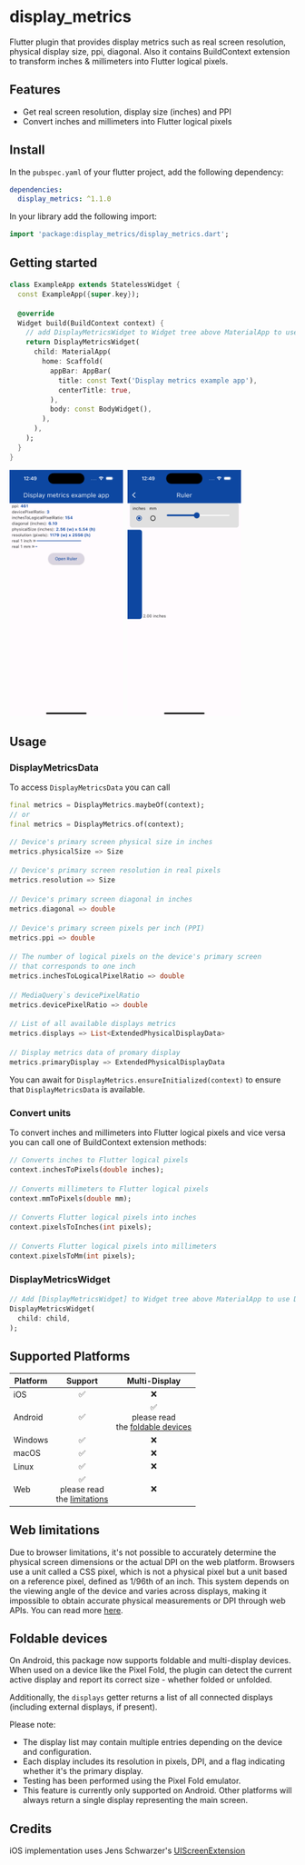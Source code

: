 # display_metrics

Flutter plugin that provides display metrics such as real screen resolution, physical display size, ppi, diagonal. Also it contains BuildContext extension to transform inches & millimeters into Flutter logical pixels.

## Features

* Get real screen resolution, display size (inches) and PPI
* Convert inches and millimeters into Flutter logical pixels

## Install

In the `pubspec.yaml` of your flutter project, add the following dependency:

```yaml
dependencies:
  display_metrics: ^1.1.0
```

In your library add the following import:

```dart
import 'package:display_metrics/display_metrics.dart';
```

## Getting started

```dart
class ExampleApp extends StatelessWidget {
  const ExampleApp({super.key});

  @override
  Widget build(BuildContext context) {
    // add DisplayMetricsWidget to Widget tree above MaterialApp to use DisplayMetrics.of(context) and BuildContext extension methods
    return DisplayMetricsWidget(
      child: MaterialApp(
        home: Scaffold(
          appBar: AppBar(
            title: const Text('Display metrics example app'),
            centerTitle: true,
          ),
          body: const BodyWidget(),
        ),
      ),
    );
  }
}
```
<img src="https://raw.githubusercontent.com/nukeolay/display_metrics/main/display_metrics/example/example_1.png" alt="Example app" width="200"/>&nbsp;
<img src="https://raw.githubusercontent.com/nukeolay/display_metrics/main/display_metrics/example/example_2.png" alt="Ruler" width="200"/>

## Usage

### DisplayMetricsData

To access `DisplayMetricsData` you can call 
```dart
final metrics = DisplayMetrics.maybeOf(context);
// or
final metrics = DisplayMetrics.of(context);
```

```dart
// Device's primary screen physical size in inches
metrics.physicalSize => Size

// Device's primary screen resolution in real pixels
metrics.resolution => Size

// Device's primary screen diagonal in inches
metrics.diagonal => double

// Device's primary screen pixels per inch (PPI)
metrics.ppi => double 

// The number of logical pixels on the device's primary screen
// that corresponds to one inch
metrics.inchesToLogicalPixelRatio => double

// MediaQuery`s devicePixelRatio
metrics.devicePixelRatio => double

// List of all available displays metrics
metrics.displays => List<ExtendedPhysicalDisplayData>

// Display metrics data of promary display
metrics.primaryDisplay => ExtendedPhysicalDisplayData
```

You can await for `DisplayMetrics.ensureInitialized(context)` to ensure that `DisplayMetricsData` is available.

### Convert units
To convert inches and millimeters into Flutter logical pixels and vice versa you can call one of BuildContext extension methods:
```dart
// Converts inches to Flutter logical pixels
context.inchesToPixels(double inches);

// Converts millimeters to Flutter logical pixels
context.mmToPixels(double mm);

// Converts Flutter logical pixels into inches
context.pixelsToInches(int pixels);

// Converts Flutter logical pixels into millimeters
context.pixelsToMm(int pixels);
```

### DisplayMetricsWidget
```dart
// Add [DisplayMetricsWidget] to Widget tree above MaterialApp to use DisplayMetrics.of(context) and BuildContext extension methods
DisplayMetricsWidget(
  child: child,
);
```

## Supported Platforms

| Platform | Support | Multi-Display |
|----------|:-------:|:-------------:|
| iOS      | ✅ | ❌ |
| Android  | ✅ | ✅<br>please read<br>the [foldable devices](#foldable-devices) |
| Windows  | ✅ | ❌ |
| macOS    | ✅ | ❌ |
| Linux    | ✅ | ❌ |
| Web      | ✅<br>please read<br>the [limitations](#web-limitations) | ❌ |

## Web limitations

Due to browser limitations, it's not possible to accurately determine 
the physical screen dimensions or the actual DPI on 
the web platform. Browsers use a unit called a CSS pixel, which is not 
a physical pixel but a unit based on a reference pixel, 
defined as 1/96th of an inch. This system depends on the viewing angle of 
the device and varies across displays, making it impossible to obtain 
accurate physical measurements or DPI through web APIs. You can read more [here][1].

## Foldable devices

On Android, this package now supports foldable and multi-display devices. When used on a device like the Pixel Fold, the plugin can detect the current active display and report its correct size - whether folded or unfolded.

Additionally, the `displays` getter returns a list of all connected displays (including external displays, if present).

Please note:
* The display list may contain multiple entries depending on the device and configuration.
* Each display includes its resolution in pixels, DPI, and a flag indicating whether it's the primary display.
* Testing has been performed using the Pixel Fold emulator.
* This feature is currently only supported on Android. Other platforms will always return a single display representing the main screen.

## Credits

iOS implementation uses Jens Schwarzer's [UIScreenExtension][2]

[1]: https://stackoverflow.com/questions/21680629/getting-the-physical-screen-dimensions-dpi-pixel-density-in-chrome-on-androi
[2]: https://github.com/marchv/UIScreenExtension